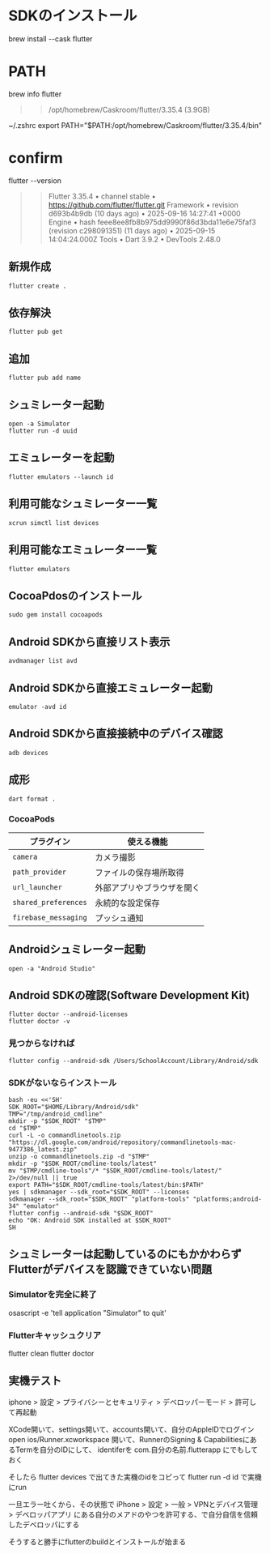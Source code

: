 # SDKのインストール
brew install --cask flutter

# PATH
brew info flutter
>> /opt/homebrew/Caskroom/flutter/3.35.4 (3.9GB)

~/.zshrc
export PATH="$PATH:/opt/homebrew/Caskroom/flutter/3.35.4/bin"


# confirm
flutter --version
>> Flutter 3.35.4 • channel stable • https://github.com/flutter/flutter.git
>> Framework • revision d693b4b9db (10 days ago) • 2025-09-16 14:27:41 +0000
>> Engine • hash feee8ee8fb8b975dd9990f86d3bda11e6e75faf3 (revision c298091351) (11 days ago) • 2025-09-15 14:04:24.000Z
>> Tools • Dart 3.9.2 • DevTools 2.48.0




## 新規作成
    flutter create .
## 依存解決
    flutter pub get
## 追加
    flutter pub add name
## シュミレーター起動
    open -a Simulator
    flutter run -d uuid
## エミュレーターを起動
    flutter emulators --launch id
## 利用可能なシュミレーター一覧
    xcrun simctl list devices
## 利用可能なエミュレーター一覧
    flutter emulators
## CocoaPdosのインストール
    sudo gem install cocoapods

## Android SDKから直接リスト表示
    avdmanager list avd
## Android SDKから直接エミュレーター起動
    emulator -avd id
## Android SDKから直接接続中のデバイス確認
    adb devices

## 成形
    dart format .


### CocoaPods
| プラグイン                | 使える機能         |
| -------------------- | ------------- |
| `camera`             | カメラ撮影         |
| `path_provider`      | ファイルの保存場所取得   |
| `url_launcher`       | 外部アプリやブラウザを開く |
| `shared_preferences` | 永続的な設定保存      |
| `firebase_messaging` | プッシュ通知        |


## Androidシュミレーター起動
    open -a "Android Studio"
## Android SDKの確認(Software Development Kit)
    flutter doctor --android-licenses
    flutter doctor -v
### 見つからなければ
    flutter config --android-sdk /Users/SchoolAccount/Library/Android/sdk
### SDKがないならインストール
    bash -eu <<'SH'
    SDK_ROOT="$HOME/Library/Android/sdk"
    TMP="/tmp/android_cmdline"
    mkdir -p "$SDK_ROOT" "$TMP"
    cd "$TMP"
    curl -L -o commandlinetools.zip "https://dl.google.com/android/repository/commandlinetools-mac-9477386_latest.zip"
    unzip -o commandlinetools.zip -d "$TMP"
    mkdir -p "$SDK_ROOT/cmdline-tools/latest"
    mv "$TMP/cmdline-tools"/* "$SDK_ROOT/cmdline-tools/latest/" 2>/dev/null || true
    export PATH="$SDK_ROOT/cmdline-tools/latest/bin:$PATH"
    yes | sdkmanager --sdk_root="$SDK_ROOT" --licenses
    sdkmanager --sdk_root="$SDK_ROOT" "platform-tools" "platforms;android-34" "emulator"
    flutter config --android-sdk "$SDK_ROOT"
    echo "OK: Android SDK installed at $SDK_ROOT"
    SH







## シュミレーターは起動しているのにもかかわらずFlutterがデバイスを認識できていない問題
### Simulatorを完全に終了
osascript -e 'tell application "Simulator" to quit'
### Flutterキャッシュクリア
flutter clean
flutter doctor






## 実機テスト
iphone > 設定 > プライバシーとセキュリティ > デベロッパーモード > 許可して再起動

XCode開いて、settings開いて、accounts開いて、自分のAppleIDでログイン
open ios/Runner.xcworkspace 開いて、RunnerのSigning & CapabilitiesにあるTermを自分のIDにして、 identiferを com.自分の名前.flutterapp にでもしておく

そしたら
flutter devices
で出てきた実機のidをコピって
flutter run -d id
で実機にrun

一旦エラー吐くから、その状態で
iPhone > 設定 > 一般 > VPNとデバイス管理 > デベロッパアプリ
にある自分のメアドのやつを許可する、で自分自信を信頼したデベロッパにする

そうすると勝手にflutterのbuildとインストールが始まる